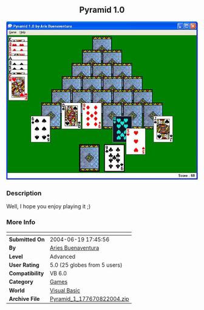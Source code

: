 ﻿<div align="center">

## Pyramid 1\.0

<img src="PIC200482137569784.JPG">
</div>

### Description

Well, I hope you enjoy playing it ;)
 
### More Info
 


<span>             |<span>
---                |---
**Submitted On**   |2004-06-19 17:45:56
**By**             |[Aries Buenaventura](https://github.com/Planet-Source-Code/PSCIndex/blob/master/ByAuthor/aries-buenaventura.md)
**Level**          |Advanced
**User Rating**    |5.0 (25 globes from 5 users)
**Compatibility**  |VB 6\.0
**Category**       |[Games](https://github.com/Planet-Source-Code/PSCIndex/blob/master/ByCategory/games__1-38.md)
**World**          |[Visual Basic](https://github.com/Planet-Source-Code/PSCIndex/blob/master/ByWorld/visual-basic.md)
**Archive File**   |[Pyramid\_1\_177670822004\.zip](https://github.com/Planet-Source-Code/aries-buenaventura-pyramid-1-0__1-55299/archive/master.zip)









